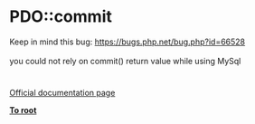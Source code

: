 # PDO::commit




<div class="phpcode"><span class="html">
Keep in mind this bug: <a href="https://bugs.php.net/bug.php?id=66528" rel="nofollow" target="_blank">https://bugs.php.net/bug.php?id=66528</a><br><br>you could not rely on commit() return value while using MySql</span>
</div>
  

#

[Official documentation page](https://www.php.net/manual/en/pdo.commit.php)

**[To root](/README.md)**